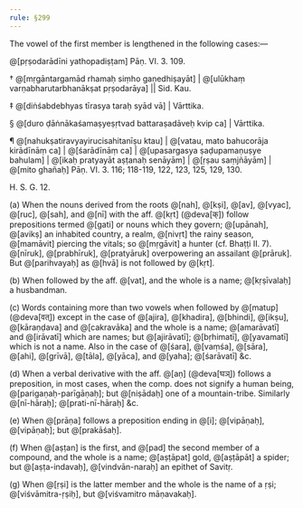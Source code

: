 ```yaml
---
rule: §299
---
```


The vowel of the first member is lengthened in the following cases:—

@[pṛṣodarādīni yathopadiṣṭam] Pāṇ. VI. 3. 109.

† @[mṛgāntargamād rhamaḥ siṃho gaṇedhiṣayāt] | @[ulūkhaṃ varṇabharutarbhanākṣat pṛṣodarāya] || Sid. Kau.

‡ @[diṅśabdebhyas tīrasya taraḥ syād vā] | Vārttika.

§ @[duro ḍāṅnākaśamaṣyeṣṛtvad battaraṣadāveḥ kvip ca] | Vārttika.

¶ @[nahukṣatiravyayirucisahitanīṣu ktau] | @[vatau, mato bahucorāja kirādīnāṃ ca] | @[śarādīnāṃ ca] | @[upasargasya ṣaḍupamaṇuṣye bahulam] | @[ikaḥ pratyayāt aṣṭanaḥ senāyām] | @[ṛṣau saṃjñāyām] | @[mito ghañaḥ] Pāṇ. VI. 3. 116; 118-119, 122, 123, 125, 129, 130.

H. S. G. 12.

(a) When the nouns derived from the roots @[nah], @[kṣi], @[av], @[vyac], @[ruc], @[sah], and @[nī] with the aff. @[kṛt] (@deva[क्]) follow prepositions termed @[gati] or nouns which they govern; @[upānah], @[avikṣ] an inhabited country, a realm, @[nivṛt] the rainy season, @[mamāvit] piercing the vitals; so @[mṛgāvit] a hunter (cf. Bhaṭṭi II. 7). @[nīruk], @[prabhīruk], @[pratyāruk] overpowering an assailant @[prāruk]. But @[parihvayaḥ] as @[hvā] is not followed by @[kṛt].

(b) When followed by the aff. @[vat], and the whole is a name; @[kṛṣīvalaḥ] a husbandman.

(c) Words containing more than two vowels when followed by @[matup] (@deva[वत्]) except in the case of @[ajira], @[khadira], @[bhindi], @[ikṣu], @[kāraṇḍava] and @[cakravāka] and the whole is a name; @[amarāvatī] and @[irāvatī] which are names; but @[ajirāvatī]; @[bṛhimatī], @[yavamatī] which is not a name. Also in the case of @[śara], @[vaṃśa], @[sāra], @[ahi], @[grīvā], @[tāla], @[yāca], and @[yaha]; @[śarāvatī] &c.

(d) When a verbal derivative with the aff. @[aṇ] (@deva[घञ्]) follows a preposition, in most cases, when the comp. does not signify a human being, @[parigaṇaḥ-parīgāṇaḥ]; but @[niṣādaḥ] one of a mountain-tribe. Similarly @[nī-hāraḥ]; @[prati-nī-hāraḥ] &c.

(e) When @[prāṇa] follows a preposition ending in @[i]; @[vipāṇaḥ], @[vipāṇaḥ]; but @[prakāśaḥ].

(f) When @[aṣṭan] is the first, and @[pad] the second member of a compound, and the whole is a name; @[aṣṭāpat] gold, @[aṣṭāpāt] a spider; but @[aṣṭa-indavaḥ], @[vindvān-naraḥ] an epithet of Savitṛ.

(g) When @[ṛṣi] is the latter member and the whole is the name of a ṛṣi; @[viśvāmitra-ṛṣiḥ], but @[viśvamitro māṇavakaḥ].